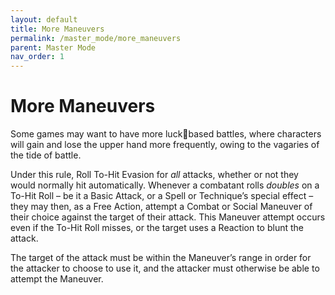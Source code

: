 ```yaml
---
layout: default
title: More Maneuvers
permalink: /master_mode/more_maneuvers
parent: Master Mode
nav_order: 1
---
```


# More Maneuvers

Some games may want to have more luckbased battles, where characters will gain and lose the upper hand more frequently, owing to the vagaries of the tide of battle.

Under this rule, Roll To-Hit Evasion for *all* attacks, whether or not they would normally hit automatically. Whenever a combatant rolls *doubles* on a To-Hit Roll – be it a Basic Attack, or a Spell or Technique’s special effect – they may then, as a Free Action, attempt a Combat or Social Maneuver of their choice against the target of their attack. This Maneuver attempt occurs even if the To-Hit Roll misses, or the target uses a Reaction to blunt the attack.

The target of the attack must be within the Maneuver’s range in order for the attacker to choose to use it, and the attacker must otherwise be able to attempt the Maneuver.
